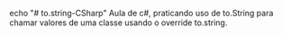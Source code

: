 echo "# to.string-CSharp"
Aula de c#, praticando uso de to.String para chamar valores de uma classe
usando o override to.string.